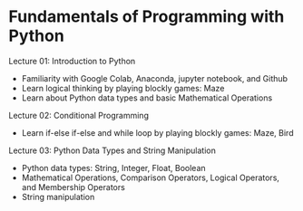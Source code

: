 # Fundamentals of Programming with Python

Lecture 01: Introduction to Python
- Familiarity with Google Colab, Anaconda, jupyter notebook, and Github
- Learn logical thinking by playing blockly games: Maze
- Learn about Python data types and basic Mathematical Operations

Lecture 02: Conditional Programming
- Learn if-else if-else and while loop by playing blockly games: Maze, Bird

Lecture 03: Python Data Types and String Manipulation
- Python data types: String, Integer, Float, Boolean
- Mathematical Operations, Comparison Operators, Logical Operators, and Membership Operators
- String manipulation
